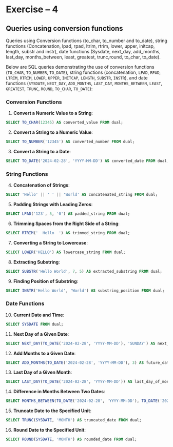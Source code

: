 # Exercise – 4

## Queries using conversion functions

Queries using Conversion functions (to_char, to_number and to_date), string functions (Concatenation, lpad, rpad, ltrim, rtrim, lower, upper, initcap, length, substr and instr), date functions (Sysdate, next_day, add_months, last_day, months_between, least, greatest, trunc,round, to_char, to_date).

Below are SQL queries demonstrating the use of conversion functions (`TO_CHAR`, `TO_NUMBER`, `TO_DATE`), string functions (concatenation, `LPAD`, `RPAD`, `LTRIM`, `RTRIM`, `LOWER`, `UPPER`, `INITCAP`, `LENGTH`, `SUBSTR`, `INSTR`), and date functions (`SYSDATE`, `NEXT_DAY`, `ADD_MONTHS`, `LAST_DAY`, `MONTHS_BETWEEN`, `LEAST`, `GREATEST`, `TRUNC`, `ROUND`, `TO_CHAR`, `TO_DATE`):

### Conversion Functions

1. **Convert a Numeric Value to a String**:

```sql
SELECT TO_CHAR(12345) AS converted_value FROM dual;
```

2. **Convert a String to a Numeric Value**:

```sql
SELECT TO_NUMBER('12345') AS converted_number FROM dual;
```

3. **Convert a String to a Date**:

```sql
SELECT TO_DATE('2024-02-28', 'YYYY-MM-DD') AS converted_date FROM dual;
```

### String Functions

4. **Concatenation of Strings**:

```sql
SELECT 'Hello' || ' ' || 'World' AS concatenated_string FROM dual;
```

5. **Padding Strings with Leading Zeros**:

```sql
SELECT LPAD('123', 5, '0') AS padded_string FROM dual;
```

6. **Trimming Spaces from the Right Side of a String**:

```sql
SELECT RTRIM('  Hello  ') AS trimmed_string FROM dual;
```

7. **Converting a String to Lowercase**:

```sql
SELECT LOWER('HELLO') AS lowercase_string FROM dual;
```

8. **Extracting Substring**:

```sql
SELECT SUBSTR('Hello World', 7, 5) AS extracted_substring FROM dual;
```

9. **Finding Position of Substring**:

```sql
SELECT INSTR('Hello World', 'World') AS substring_position FROM dual;
```

### Date Functions

10. **Current Date and Time**:

```sql
SELECT SYSDATE FROM dual;
```

11. **Next Day of a Given Date**:

```sql
SELECT NEXT_DAY(TO_DATE('2024-02-28', 'YYYY-MM-DD'), 'SUNDAY') AS next_sunday FROM dual;
```

12. **Add Months to a Given Date**:

```sql
SELECT ADD_MONTHS(TO_DATE('2024-02-28', 'YYYY-MM-DD'), 3) AS future_date FROM dual;
```

13. **Last Day of a Given Month**:

```sql
SELECT LAST_DAY(TO_DATE('2024-02-28', 'YYYY-MM-DD')) AS last_day_of_month FROM dual;
```

14. **Difference in Months Between Two Dates**:

```sql
SELECT MONTHS_BETWEEN(TO_DATE('2024-02-28', 'YYYY-MM-DD'), TO_DATE('2024-01-01', 'YYYY-MM-DD')) AS month_difference FROM dual;
```

15. **Truncate Date to the Specified Unit**:

```sql
SELECT TRUNC(SYSDATE, 'MONTH') AS truncated_date FROM dual;
```

16. **Round Date to the Specified Unit**:

```sql
SELECT ROUND(SYSDATE, 'MONTH') AS rounded_date FROM dual;
```
